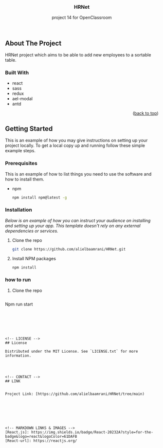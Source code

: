 <a name="readme-top"></a>


<!-- PROJECT LOGO -->
<br />
<div align="center">
  <a href="https://github.com/othneildrew/Best-README-Template">
  </a>

  <h3 align="center">HRNet</h3>

  <p align="center">
project 14 for OpenClassroom
    <br />
    <br />
    <br />
</div>



<!-- ABOUT THE PROJECT -->
## About The Project

HRNet project which aims to be able to add new employees to a sortable table.


### Built With

* react
* sass
* redux
* ael-modal
* antd


<p align="right">(<a href="#readme-top">back to top</a>)</p>



<!-- GETTING STARTED -->
## Getting Started

This is an example of how you may give instructions on setting up your project locally.
To get a local copy up and running follow these simple example steps.

### Prerequisites

This is an example of how to list things you need to use the software and how to install them.
* npm
  ```sh
  npm install npm@latest -g
  ```

### Installation

_Below is an example of how you can instruct your audience on installing and setting up your app. This template doesn't rely on any external dependencies or services._

1. Clone the repo
   ```sh
   git clone https://github.com/alielbaamrani/HRNet.git
   ```
2. Install NPM packages
   ```sh
   npm install 
   ```


### how to run 

1. Clone the repo
   ```sh
Npm run start 
   ```






<!-- LICENSE -->
## License

Distributed under the MIT License. See `LICENSE.txt` for more information.




<!-- CONTACT -->
## LINK


Project Link: [https://github.com/alielbaamrani/HRNet/tree/main)







<!-- MARKDOWN LINKS & IMAGES -->
[React.js]: https://img.shields.io/badge/React-20232A?style=for-the-badge&logo=react&logoColor=61DAFB
[React-url]: https://reactjs.org/
